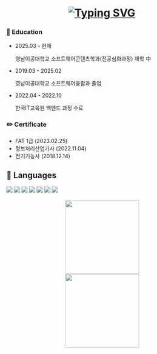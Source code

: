 <h1 align="center" style="margin-top: 20px;">
  <a href="#">
    <img src="https://readme-typing-svg.demolab.com?font=Madimi+One&size=50&duration=4000&pause=1000&color=F7BF11&center=true&vCenter=true&random=false&width=600&height=70&lines=Hi+There!%F0%9F%91%8B;Welcome+to+My+Github!;I'm+Gibong+Roh!" alt="Typing SVG" />
  </a>
</h1>

### 🏫 Education

- 2025.03 - 현재

    영남이공대학교 소프트웨어콘텐츠학과(전공심화과정) 재학 中

- 2019.03 - 2025.02
    
    영남이공대학교 소프트웨어융합과 졸업
    
- 2022.04 - 2022.10
    
    한국IT교육원 백엔드 과정 수료
    

### ✏️ Certificate

- FAT 1급 (2023.02.25)
- 정보처리산업기사 (2022.11.04)
- 전기기능사 (2018.12.14)

<h2>📖 Languages</h2>
<div align="left">
  <img src="https://img.shields.io/badge/HTML5-%23E34F26?style=flat-square&logo=html5&logoColor=white"/>
  <img src="https://img.shields.io/badge/css3-%231572B6?style=flat-square&logo=css3"/>
  <img src="https://img.shields.io/badge/JAVASCRIPT-%23F7DF1E?style=flat-square&logo=javascript&logoColor=black"/>
  <img src="https://img.shields.io/badge/Java-007396?style=flat-square&logo=openjdk&logoColor=white"/>
  <img src="https://img.shields.io/badge/spring-%236DB33F?style=flat-square&logo=spring&logoColor=white"/>
  <img src="https://img.shields.io/badge/PHP-777BB4?style=flat-square&logo=php&logoColor=white"/>
  <img src="https://img.shields.io/badge/Git-F05032?style=flat-square&logo=git&logoColor=white"/>
</div>

<br/>

<div style="display: flex; flex-direction: column; align-items: center;">
    <img src="https://github-readme-stats.vercel.app/api?username=rohgibong&show_icons=true&theme=dark" style="height: 195px;"/>
    <img src="https://github-readme-stats.vercel.app/api/top-langs/?username=rohgibong&langs_count=10&layout=compact&theme=dark" style="height: 195px;"/>
</div>




